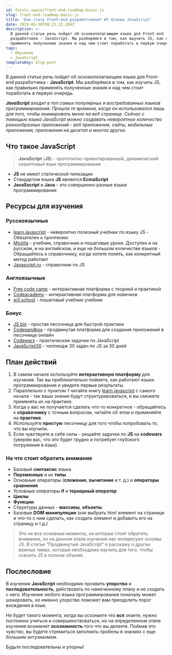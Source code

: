 ```yaml
---
id: forxtu.space/front-end-roadmap-basic-js
slug: front-end-roadmap-basic-js
title: 'Как стать Front-end разработчиком? #3 Основы JavaScript'
date: 2019-05-28T08:23:12.284Z
description: >-
  В данной статье речь пойдет об основополагающем языке для Front-end
  разработчика - JavaScript. Мы разберёмся в том, как выучить JS, как правильно
  применять полученные знания и над чем стоит поработать в первую очередь.
tags:
  - Обучение
  - JavaScript
templateKey: blog-post
---
```

В данной статье речь пойдет об основополагающем языке для Front-end разработчика - **JavaScript**. Мы разберёмся в том, как изучить JS, как правильно применять полученные знания и над чем стоит поработать в первую очередь.

**_JavaScript_** _входит в топ самых популярных и востребованных языков программирования. Прошли те времена, когда он использовался лишь для того, чтобы анимировать меню на веб странице. Сейчас с помощью языка JavaScript можно создавать невероятное количество разнообразных приложений - веб приложения, сайты, мобильные приложения, приложения на десктоп и многое другое._ 

## Что такое JavaScript

> **JavaScript** (**JS**) - прототипно-ориентированный, динамический скриптовый язык программирования

* **JS** не имеет статической типизации
* Стандартом языка **JS** является **EcmaScript**
* **JavaSscript** и **Java** - это совершенно разные языки программирования

## Ресурсы для изучения

### Русскоязычные

* <a href="https://learn.javascript.ru" target="_blank">learn.javascript</a> - невероятно полезный учебник по языку JS - Обязателен к прочтению
* <a href="https://developer.mozilla.org/ru/docs/Web/JavaScript/Reference" target="_blank">Mozilla</a> - учебник, справочник и пошаговые уроки. Доступен и на русском, и на английском, и еще на большом количестве языков - Обращайтесь к справочнику, когда хотите понять, как конкретный метод работает
* <a href="http://javascript.ru/manual" target="_blank">Javascript.ru</a> - справочник по JS

### Англоязычные

* <a href="https://learn.freecodecamp.org" target="_blank">Free code camp</a> - интерактивная платформа с теорией и практикой
* <a href="https://www.codecademy.com/learn/introduction-to-javascript" target="_blank">Codeacademy</a> - интерактивная платформа для новичков
* <a href="https://www.w3schools.com/js/default.asp" target="_blank">w3 school</a> - пошаговый учебник учебник

### Бонус

* <a href="https://jsbin.com/" target="_blank">JS bin</a> - простая песочница для быстрой практики
* <a href="https://codesandbox.io/dashboard" target="_blank">Codesandbox</a> - продвинутая платформа для создания приложений в песочнице онлайн
* <a href="https://www.codewars.com/?language=javascript" target="_blank">Codewars</a> - практические задачки по JavaScript
* <a href="https://javascript30.com" target="_blank">JavaScript30</a> - челлендж 30 задач по JS за 30 дней

## План действий

1. В самом начале используйте **интерактивную платформу** для изучения. Так вы приблизительно поймете, как работают языки программирования и увидите первые результаты. 
2. Параллельно с пунктом 1 читайте книгу <a href="https://learn.javascript.ru" target="_blank">learn.javascript</a> с самого начала - так ваши знания будут структурироваться, и вы сможете применять их на практике. 
3. Когда у вас не получается сделать что-то конкретное - обращайтесь к **справочнику** с точным вопросом, читайте об этом и применяйте на **практике**. 
4. Используйте **простую** песочницу для того чтобы попробовать то, что вы изучили. 
5. Если чувствуете в себе силы - решайте задачки по **JS** на **codewars** (уверяю вас, что это будет трудно и потребует глубокого погружения в язык). 

### На что стоит обратить внимание

* Базовый **синтаксис** языка
* **Переменные** и их **типы**
* Основные операторы (**сложение**, **вычитание** и т. д.) и **операторы сравнения**
* Условные операторы **if** и **тернарный оператор**
* **Циклы**
* **Функции**
* Структуры данных - **массивы**, **объекты**
* Базовые **DOM** **манипуляции** (как выбрать html элемент на странице и что-то с ним сделать, как создать элемент и добавить его на страницу и т.д.)

> Это не все основные моменты, на которые стоит обратить внимание, но на данном этапе изучения нас интересуют основы JS. В статье “Продвинутый JavaScript” я расскажу о других важных темах, которые необходимо изучить для того, чтобы освоить JS в полном объеме.

## Послесловие

В изучении **JavaScript** необходимо проявить **упорство** и **последовательность**, действовать по намеченному плану и не сходить с него. Изучение любого языка программирования поначалу может  шокировать, но именно упорство поможет вам преодолеть порог вхождения в язык. 

Не будет такого момента, когда вы осознаете что **все** знаете, нужно постоянно учиться и совершенствоваться, но на определенном этапе изучения возникнет **осознанность** того что вы делаете.  Поймав это чувство, вы будете стремиться заполнить пробелы в знаниях с еще большим энтузиазмом.

Будьте последовательны и упорны!
